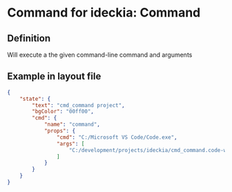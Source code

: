 # Command for ideckia: Command

## Definition

Will execute a the given command-line command and arguments

## Example in layout file

```json
{
    "state": {
        "text": "cmd_command project",
        "bgColor": "00ff00",
        "cmd": {
            "name": "command",
            "props": {
                "cmd": "C:/Microsoft VS Code/Code.exe",
                "args": [
                    "C:/development/projects/ideckia/cmd_command.code-workspace"
                ]
            }
        }
    }
}
```